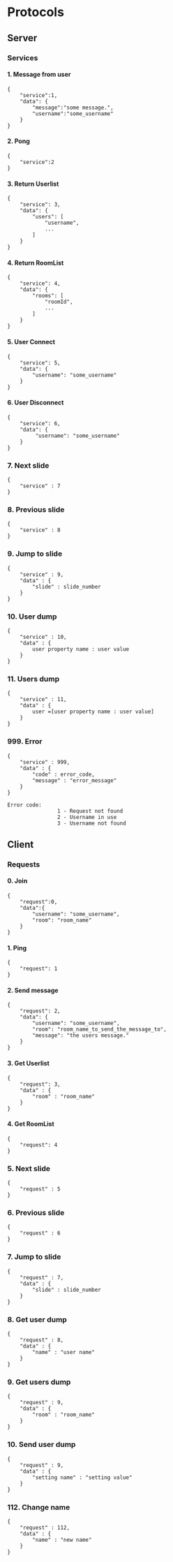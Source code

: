 # Protocols #

## Server
### Services
#### 1. Message from user
    {
        "service":1,
        "data": {
            "message":"some message.",
            "username":"some_username"
        }
    }
#### 2. Pong
    {
        "service":2
    }
#### 3. Return Userlist
    {
        "service": 3,
        "data": {
            "users": [
                "username",
                ...
            ]
        }
    }
#### 4. Return RoomList
    {
        "service": 4,
        "data": {
            "rooms": [
                "roomId",
                ...
            ]
        }
    }
#### 5. User Connect
    {
        "service": 5,
        "data": {
            "username": "some_username"
        }
    }
#### 6. User Disconnect
    {
        "service": 6,
        "data": {
             "username": "some_username"
        }
    }

### 7. Next slide
    {
        "service" : 7
    }

### 8. Previous slide
    {
        "service" : 8
    }

### 9. Jump to slide
    {
        "service" : 9,
        "data" : {
            "slide" : slide_number
        }
    }

### 10. User dump
    {
        "service" : 10,
        "data" : {
            user property name : user value
        }
    }

### 11. Users dump
    {
        "service" : 11,
        "data" : {
            user =[user property name : user value]
        }
    }

### 999. Error
    {
        "service" : 999,
        "data" : {
            "code" : error_code,
            "message" : "error_message"
        }
    }

    Error code:
                    1 - Request not found
                    2 - Username in use
                    3 - Username not found  


## Client
### Requests
#### 0. Join
    {
        "request":0,
        "data":{
            "username": "some_username",
            "room": "room_name"
        }
    }
#### 1. Ping
    {
        "request": 1
    }
#### 2. Send message
    {
        "request": 2,
        "data": {
            "username": "some_username",
            "room": "room_name_to_send_the_message_to",
            "message": "the users message."
        }
    }
#### 3. Get Userlist
    {
        "request": 3,
        "data" : { 
        	"room" : "room_name"
        }
    }
#### 4. Get RoomList
    {
        "request": 4
    }

### 5. Next slide
    {
        "request" : 5
    }

### 6. Previous slide
    {
        "request" : 6
    }

### 7. Jump to slide
    {
        "request" : 7,
        "data" : {
            "slide" : slide_number
        }
    }
### 8. Get user dump
    {
        "request" : 8,
        "data" : {
            "name" : "user name"
        }
    }
### 9. Get users dump
    {
        "request" : 9,
        "data" : {
            "room" : "room_name"
        }
    }

### 10. Send user dump
    {
        "request" : 9,
        "data" : {
            "setting name" : "setting value"
        }
    }

### 112. Change name
    {
        "request" : 112,
        "data" : {
            "name" : "new name"
        }
    }